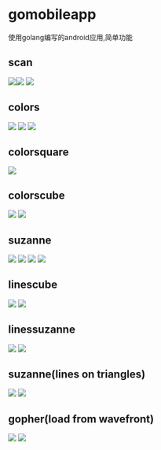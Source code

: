 # gomobileapp
使用golang编写的android应用,简单功能
## scan
![](https://raw.githubusercontent.com/vzever/gomobileapp/master/screenshot/Screenshot%20from%202015-07-19%2021-46-11.png)![](https://raw.githubusercontent.com/vzever/gomobileapp/master/screenshot/Screenshot%20from%202015-07-19%2021-46-22.png)
![](https://raw.githubusercontent.com/vzever/gomobileapp/master/screenshot/Screenshot_2015-07-19-22-44-57.png)
## colors
![](https://raw.githubusercontent.com/vzever/gomobileapp/master/screenshot/Screenshot%20from%202015-07-19%2023-02-35.png)
![](https://raw.githubusercontent.com/vzever/gomobileapp/master/screenshot/Screenshot%20from%202015-07-19%2023-02-46.png)
![](https://raw.githubusercontent.com/vzever/gomobileapp/master/screenshot/Screenshot_2015-07-19-22-44-43.png)
## colorsquare
![](https://raw.githubusercontent.com/vzever/gomobileapp/master/screenshot/Screenshot%20from%202015-07-21%2022-18-51.png)
## colorscube
![](https://raw.githubusercontent.com/vzever/gomobileapp/master/screenshot/Screenshot%20from%202015-07-23%2023-52-22.png)
![](https://raw.githubusercontent.com/vzever/gomobileapp/master/screenshot/Screenshot_2015-07-23-23-58-26.png)
## suzanne
![](https://raw.githubusercontent.com/vzever/gomobileapp/master/screenshot/Screenshot%20from%202015-07-25%2003-48-14.png)
![](https://raw.githubusercontent.com/vzever/gomobileapp/master/screenshot/Screenshot%20from%202015-07-25%2003-48-33.png)
![](https://raw.githubusercontent.com/vzever/gomobileapp/master/screenshot/Screenshot_2015-07-25-03-47-03.png)
![](https://raw.githubusercontent.com/vzever/gomobileapp/master/screenshot/Screenshot_2015-07-25-03-47-22.png)
## linescube
![](https://raw.githubusercontent.com/vzever/gomobileapp/master/screenshot/Screenshot%20from%202015-07-25%2013-48-42.png)
![](https://raw.githubusercontent.com/vzever/gomobileapp/master/screenshot/Screenshot_2015-07-25-13-51-46.png)
## linessuzanne
![](https://raw.githubusercontent.com/vzever/gomobileapp/master/screenshot/Screenshot%20from%202015-07-25%2014-30-44.png)
![](https://raw.githubusercontent.com/vzever/gomobileapp/master/screenshot/Screenshot_2015-07-25-14-30-19.png)
## suzanne(lines on triangles)
![](https://raw.githubusercontent.com/vzever/gomobileapp/master/screenshot/Screenshot%20from%202015-07-25%2017-13-52.png)
![](https://raw.githubusercontent.com/vzever/gomobileapp/master/screenshot/Screenshot_2015-07-25-17-16-04.png)
## gopher(load from wavefront)
![](https://raw.githubusercontent.com/vzever/gomobileapp/master/screenshot/Screenshot%20from%202015-07-27%2020-06-22.png)
![](https://raw.githubusercontent.com/vzever/gomobileapp/master/screenshot/Screenshot_2015-07-28-01-09-22.png)

